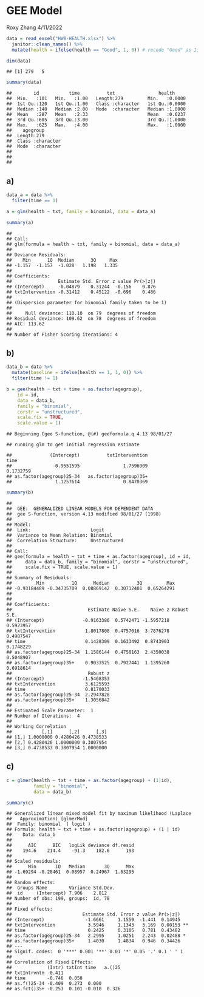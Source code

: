 GEE Model
================
Roxy Zhang
4/11/2022

``` r
data = read_excel("HW8-HEALTH.xlsx") %>% 
  janitor::clean_names() %>% 
  mutate(health = ifelse(health == "Good", 1, 0)) # recode "Good" as 1, "Poor" as 0

dim(data)
```

    ## [1] 279   5

``` r
summary(data)
```

    ##        id           time          txt                health      
    ##  Min.   :101   Min.   :1.00   Length:279         Min.   :0.0000  
    ##  1st Qu.:120   1st Qu.:1.00   Class :character   1st Qu.:0.0000  
    ##  Median :140   Median :2.00   Mode  :character   Median :1.0000  
    ##  Mean   :287   Mean   :2.33                      Mean   :0.6237  
    ##  3rd Qu.:605   3rd Qu.:3.00                      3rd Qu.:1.0000  
    ##  Max.   :625   Max.   :4.00                      Max.   :1.0000  
    ##    agegroup        
    ##  Length:279        
    ##  Class :character  
    ##  Mode  :character  
    ##                    
    ##                    
    ## 

## a)

``` r
data_a = data %>% 
  filter(time == 1)

a = glm(health ~ txt, family = binomial, data = data_a)

summary(a)
```

    ## 
    ## Call:
    ## glm(formula = health ~ txt, family = binomial, data = data_a)
    ## 
    ## Deviance Residuals: 
    ##    Min      1Q  Median      3Q     Max  
    ## -1.157  -1.157  -1.028   1.198   1.335  
    ## 
    ## Coefficients:
    ##                 Estimate Std. Error z value Pr(>|z|)
    ## (Intercept)     -0.04879    0.31244  -0.156    0.876
    ## txtIntervention -0.31412    0.45122  -0.696    0.486
    ## 
    ## (Dispersion parameter for binomial family taken to be 1)
    ## 
    ##     Null deviance: 110.10  on 79  degrees of freedom
    ## Residual deviance: 109.62  on 78  degrees of freedom
    ## AIC: 113.62
    ## 
    ## Number of Fisher Scoring iterations: 4

## b)

``` r
data_b = data %>% 
  mutate(baseline = ifelse(health == 1, 1, 0)) %>% 
  filter(time != 1)

b = gee(health ~ txt + time + as.factor(agegroup),
    id = id,
    data = data_b,
    family = "binomial",
    corstr = "unstructured",
    scale.fix = TRUE,
    scale.value = 1)
```

    ## Beginning Cgee S-function, @(#) geeformula.q 4.13 98/01/27

    ## running glm to get initial regression estimate

    ##              (Intercept)          txtIntervention                     time 
    ##               -0.9551595                1.7596909                0.1732759 
    ## as.factor(agegroup)25-34   as.factor(agegroup)35+ 
    ##                1.1257614                0.8470369

``` r
summary(b)
```

    ## 
    ##  GEE:  GENERALIZED LINEAR MODELS FOR DEPENDENT DATA
    ##  gee S-function, version 4.13 modified 98/01/27 (1998) 
    ## 
    ## Model:
    ##  Link:                      Logit 
    ##  Variance to Mean Relation: Binomial 
    ##  Correlation Structure:     Unstructured 
    ## 
    ## Call:
    ## gee(formula = health ~ txt + time + as.factor(agegroup), id = id, 
    ##     data = data_b, family = "binomial", corstr = "unstructured", 
    ##     scale.fix = TRUE, scale.value = 1)
    ## 
    ## Summary of Residuals:
    ##         Min          1Q      Median          3Q         Max 
    ## -0.93184489 -0.34735709  0.08869142  0.30712401  0.65264291 
    ## 
    ## 
    ## Coefficients:
    ##                            Estimate Naive S.E.    Naive z Robust S.E.
    ## (Intercept)              -0.9163386  0.5742471 -1.5957218   0.5923957
    ## txtIntervention           1.8017808  0.4757016  3.7876278   0.4987547
    ## time                      0.1428309  0.1633492  0.8743903   0.1748229
    ## as.factor(agegroup)25-34  1.1586144  0.4758163  2.4350038   0.5048907
    ## as.factor(agegroup)35+    0.9033525  0.7927441  1.1395260   0.6918614
    ##                            Robust z
    ## (Intercept)              -1.5468353
    ## txtIntervention           3.6125593
    ## time                      0.8170033
    ## as.factor(agegroup)25-34  2.2947828
    ## as.factor(agegroup)35+    1.3056842
    ## 
    ## Estimated Scale Parameter:  1
    ## Number of Iterations:  4
    ## 
    ## Working Correlation
    ##           [,1]      [,2]      [,3]
    ## [1,] 1.0000000 0.4280426 0.4738533
    ## [2,] 0.4280426 1.0000000 0.3807954
    ## [3,] 0.4738533 0.3807954 1.0000000

## c)

``` r
c = glmer(health ~ txt + time + as.factor(agegroup) + (1|id),
          family = "binomial",
          data = data_b)

summary(c)
```

    ## Generalized linear mixed model fit by maximum likelihood (Laplace
    ##   Approximation) [glmerMod]
    ##  Family: binomial  ( logit )
    ## Formula: health ~ txt + time + as.factor(agegroup) + (1 | id)
    ##    Data: data_b
    ## 
    ##      AIC      BIC   logLik deviance df.resid 
    ##    194.6    214.4    -91.3    182.6      193 
    ## 
    ## Scaled residuals: 
    ##      Min       1Q   Median       3Q      Max 
    ## -1.69294 -0.28461  0.08957  0.24967  1.63295 
    ## 
    ## Random effects:
    ##  Groups Name        Variance Std.Dev.
    ##  id     (Intercept) 7.906    2.812   
    ## Number of obs: 199, groups:  id, 78
    ## 
    ## Fixed effects:
    ##                          Estimate Std. Error z value Pr(>|z|)   
    ## (Intercept)               -1.6661     1.1559  -1.441  0.14945   
    ## txtIntervention            3.5946     1.1343   3.169  0.00153 **
    ## time                       0.2425     0.3105   0.781  0.43482   
    ## as.factor(agegroup)25-34   2.2995     1.0251   2.243  0.02488 * 
    ## as.factor(agegroup)35+     1.4030     1.4834   0.946  0.34426   
    ## ---
    ## Signif. codes:  0 '***' 0.001 '**' 0.01 '*' 0.05 '.' 0.1 ' ' 1
    ## 
    ## Correlation of Fixed Effects:
    ##             (Intr) txtInt time   a.()25
    ## txtIntrvntn -0.411                     
    ## time        -0.746  0.058              
    ## as.f()25-34 -0.409  0.273  0.000       
    ## as.fct()35+ -0.253  0.101 -0.010  0.326
